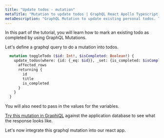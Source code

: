 ```yaml
---
title: "Update todos - mutation"
metaTitle: "Mutation to update todos | GraphQL React Apollo Typescript Tutorial"
metaDescription: "GraphQL Mutation to update existing personal todos. Try the mutation in GraphiQL, passing the Authorization token to mark a todo as completed"
---
```


In this part of the tutorial, you will learn how to mark an existing todo as completed by using GraphQL Mutations.

Let's define a graphql query to do a mutation into todos.

```graphql
  mutation toggleTodo ($id: Int!, $isCompleted: Boolean!) {
    update_todos(where: {id: {_eq: $id}}, _set: {is_completed: $isCompleted}) {
      affected_rows
      returning {
        id
        title
        is_completed
      }
    }
  }
```
You will also need to pass in the values for the variables.

[Try this mutation in GraphiQL](https://hasura.io/learn/graphql/graphiql) against the application database to see what the response looks like.

Let's now integrate this graphql mutation into our react app.
